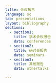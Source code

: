 ```yaml
---
title: 会议报告
language: sc
tab: presentations
layout: bibliography
sections:
  - section1:
    title: 学术会议报告
    data: conferences
  - section2:
    title: 研讨会报告
    data: seminars
  - section3:
    title: 其他报告
    data: othertalks

---
```



